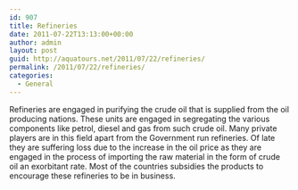 ```yaml
---
id: 907
title: Refineries
date: 2011-07-22T13:13:00+00:00
author: admin
layout: post
guid: http://aquatours.net/2011/07/22/refineries/
permalink: /2011/07/22/refineries/
categories:
  - General
---
```

Refineries are engaged in purifying the crude oil that is supplied from the oil producing nations. These units are engaged in segregating the various components like petrol, diesel and gas from such crude oil. Many private players are in this field apart from the Government run refineries. Of late they are suffering loss due to the increase in the oil price as they are engaged in the process of importing the raw material in the form of crude oil an exorbitant rate. Most of the countries subsidies the products to encourage these refineries to be in business.